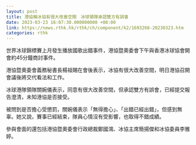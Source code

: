 ```yaml
---
layout: post
title: 港協稱冰協有很大改善空間　冰球領隊承認雙方有誤會
date: 2023-03-23 16:07:30.000000000 +08:00
link: https://news.rthk.hk/rthk/ch/component/k2/1693268-20230323.htm
categories: rthk
---
```


世界冰球錦標賽上月發生播放國歌出錯事件，港協暨奧委會下午與香港冰球協會開會約45分鐘商討事件。

港協暨奧委會義務秘書長楊祖賜在會後表示，冰協有很大改善空間，明日港協召開會議後將交代看法和工作。

冰球港隊領隊關婉儀表示，同意有很大改善空間，但承認雙方有誤會，已經提交報告澄清，未知港協是否接受。

被問到是否擔心受懲罰，關婉儀表示「無得擔心」、「出錯已經出錯」，但感到無辜。她又說，賽事已經結束，隊員心情沒有受影響，也取得不錯成績。

參與會面的還包括港協暨奧委會行政總裁鄭國鴻、冰協主席簡揚傑和冰協委員李雅婷。

